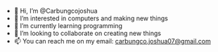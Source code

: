 - 👋 Hi, I’m @Carbungcojoshua
- 👀 I’m interested in computers and making new things
- 🌱 I’m currently learning programming 
- 💞️ I’m looking to collaborate on creating new things
- 📫 You can reach me on my email: carbungco.joshua07@gmail.com

<!---
Carbungcojoshua/Carbungcojoshua is a ✨ special ✨ repository because its `README.md` (this file) appears on your GitHub profile.
You can click the Preview link to take a look at your changes.
--->
